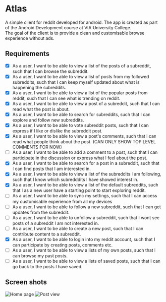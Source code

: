 # Atlas

A simple client for reddit developed for android. The app is created as part of the Android
Development course at VIA University College. <br/>
The goal of the client is to provide a clean and customisable browse experience without ads.

## Requirements

- [x] As a user, I want to be able to view a list of the posts of a subreddit, such that I can
  browse the subreddit.
- [x] As a user, I want to be able to view a list of posts from my followed subreddits, such that I
  can keep myself updated about what is happening the subreddits.
- [x] As a user, I want to be able to view a list of the popular posts from reddit, such that I can
  see what is trending on reddit.
- [x] As a user, I want to be able to view a post of a subreddit, such that I can read what the post
  is about.
- [x] As a user, I want to be able to search for subreddits, such that I can explore and follow new
  subreddits.
- [x] As a user, I want to be able to vote subreddit posts, such that I can express if I like or
  dislike the subreddit post.
- [x] As a user, I want to be able to view a post's comments, such that I can read what people think
  about the post. (CAN ONLY SHOW TOP LEVEL COMMENTS FOR NOW)
- [ ] As a user, I want to be able to add a comment to a post, such that I can participate in the
  discussion or express what I feel about the post.
- [x] As a user, I want to be able to search for a post in a subreddit, such that I can find posts
  that I am interested in.
- [x] As a user, I want to be able to view a list of the subreddits I am following, such that I know
  which subredddits I have showed interest in.
- [x] As a user, I want to be able to view a list of the default subreddits, such that I as a new
  user have a starting point to start exploring reddit.
- [ ] As a user, I want to be able to sync my settings, such that I can access my customisable
  experience from all my devices
- [ ] As a user, I want to be able to follow a new subreddit, such that I can get updates from the
  subreddit.
- [ ] As a user, I want to be able to unfollow a subreddit, such that I wont see posts of a
  subreddit I am not interested in.
- [ ] As a user, I want to be able to create a new post, such that I can contribute content to a
  subreddit.
- [x] As a user, I want to be able to login into my reddit account, such that I can participate by
  creating posts, comments etc.
- [ ] As a user, I want to be able to view a lists of my own posts, such that I can browse my past
  posts.
- [ ] As a user, I want to be able to view a lists of saved posts, such that I can go back to the
  posts I have saved.

## Screen shots

![Home page](https://i.postimg.cc/XvKMfftr/atlas-subreddit-view.png)
![Post view](https://i.postimg.cc/WpdxNgLj/atlas-subreddit-post-data-view.png)
